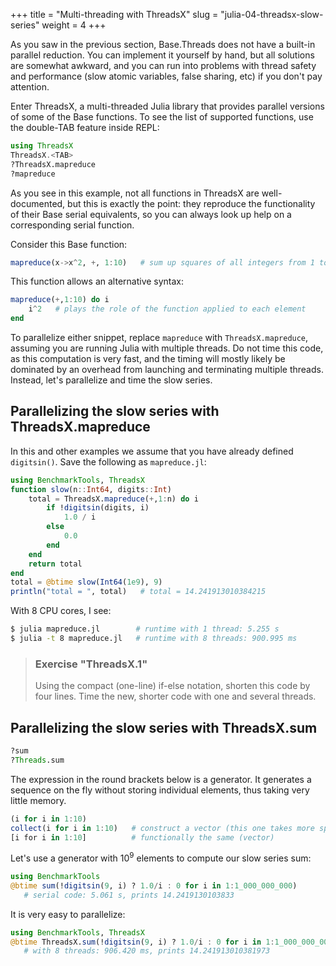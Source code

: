 +++
title = "Multi-threading with ThreadsX"
slug = "julia-04-threadsx-slow-series"
weight = 4
+++

As you saw in the previous section, Base.Threads does not have a built-in parallel reduction. You can implement it
yourself by hand, but all solutions are somewhat awkward, and you can run into problems with thread safety and
performance (slow atomic variables, false sharing, etc) if you don't pay attention.

Enter ThreadsX, a multi-threaded Julia library that provides parallel versions of some of the Base functions. To see the
list of supported functions, use the double-TAB feature inside REPL:

```jl
using ThreadsX
ThreadsX.<TAB>
?ThreadsX.mapreduce
?mapreduce
```

As you see in this example, not all functions in ThreadsX are well-documented, but this is exactly the point: they
reproduce the functionality of their Base serial equivalents, so you can always look up help on a corresponding serial
function.

Consider this Base function:

```jl
mapreduce(x->x^2, +, 1:10)   # sum up squares of all integers from 1 to 10
```

This function allows an alternative syntax:

```jl
mapreduce(+,1:10) do i
    i^2   # plays the role of the function applied to each element
end
```

To parallelize either snippet, replace `mapreduce` with `ThreadsX.mapreduce`, assuming you are running Julia with
multiple threads. Do not time this code, as this computation is very fast, and the timing will mostly likely be
dominated by an overhead from launching and terminating multiple threads. Instead, let's parallelize and time the slow
series.

## Parallelizing the slow series with ThreadsX.mapreduce

In this and other examples we assume that you have already defined `digitsin()`. Save the following as `mapreduce.jl`:

```jl
using BenchmarkTools, ThreadsX
function slow(n::Int64, digits::Int)
    total = ThreadsX.mapreduce(+,1:n) do i
		if !digitsin(digits, i)
			1.0 / i
		else
			0.0
		end
    end
    return total
end
total = @btime slow(Int64(1e9), 9)
println("total = ", total)   # total = 14.241913010384215
```

With 8 CPU cores, I see:

```sh
$ julia mapreduce.jl        # runtime with 1 thread: 5.255 s
$ julia -t 8 mapreduce.jl   # runtime with 8 threads: 900.995 ms
```

> ### Exercise "ThreadsX.1"
> Using the compact (one-line) if-else notation, shorten this code by four lines. Time the new, shorter code with one
> and several threads.

## Parallelizing the slow series with ThreadsX.sum

```jl
?sum
?Threads.sum
```

The expression in the round brackets below is a generator. It generates a sequence on the fly without storing individual
elements, thus taking very little memory.

```jl
(i for i in 1:10)
collect(i for i in 1:10)   # construct a vector (this one takes more space)
[i for i in 1:10]          # functionally the same (vector)
```

Let's use a generator with $10^9$ elements to compute our slow series sum:

```jl
using BenchmarkTools
@btime sum(!digitsin(9, i) ? 1.0/i : 0 for i in 1:1_000_000_000)
   # serial code: 5.061 s, prints 14.2419130103833
```

It is very easy to parallelize:

```jl
using BenchmarkTools, ThreadsX
@btime ThreadsX.sum(!digitsin(9, i) ? 1.0/i : 0 for i in 1:1_000_000_000)
   # with 8 threads: 906.420 ms, prints 14.241913010381973
```

```jl
```

```jl
```

```jl
```

```jl
```

```jl
```

```jl
```

```jl
```

```jl
```

```jl
```

```jl
```

```jl
```
